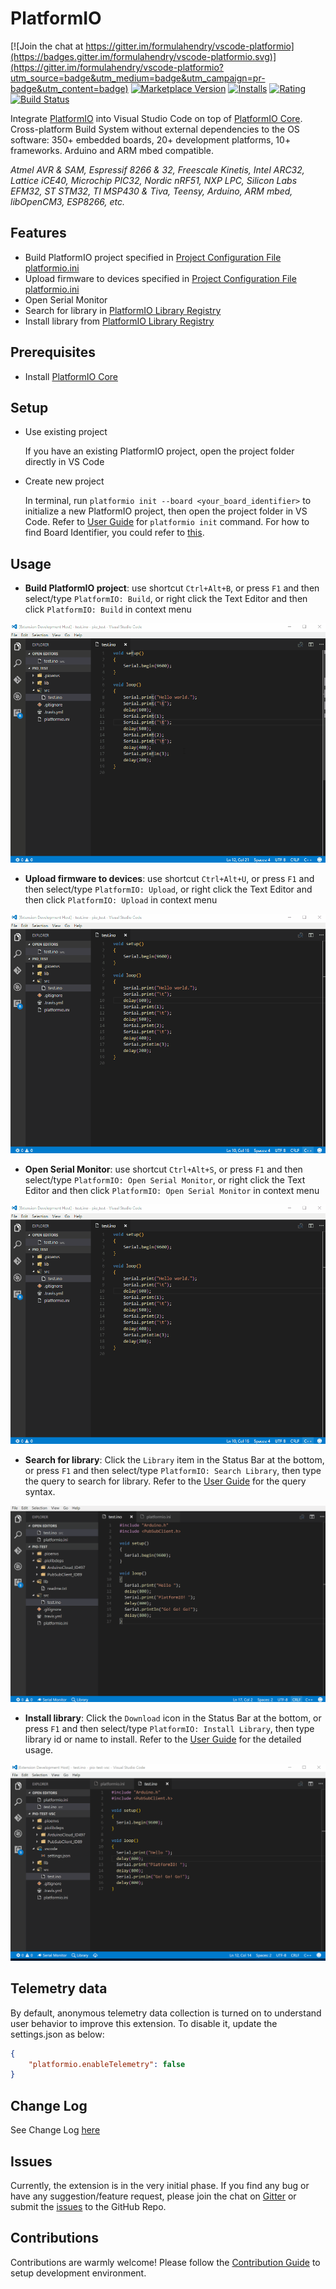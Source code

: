 # PlatformIO

[![Join the chat at https://gitter.im/formulahendry/vscode-platformio](https://badges.gitter.im/formulahendry/vscode-platformio.svg)](https://gitter.im/formulahendry/vscode-platformio?utm_source=badge&utm_medium=badge&utm_campaign=pr-badge&utm_content=badge) [![Marketplace Version](https://vsmarketplacebadge.apphb.com/version-short/formulahendry.platformio.svg)](https://marketplace.visualstudio.com/items?itemName=formulahendry.platformio) [![Installs](https://vsmarketplacebadge.apphb.com/installs-short/formulahendry.platformio.svg)](https://marketplace.visualstudio.com/items?itemName=formulahendry.platformio) [![Rating](https://vsmarketplacebadge.apphb.com/rating-short/formulahendry.platformio.svg)](https://marketplace.visualstudio.com/items?itemName=formulahendry.platformio) [![Build Status](https://travis-ci.org/formulahendry/vscode-platformio.svg?branch=master)](https://travis-ci.org/formulahendry/vscode-platformio)

Integrate [PlatformIO](http://platformio.org/) into Visual Studio Code on top of [PlatformIO Core](http://docs.platformio.org/en/stable/core.html). Cross-platform Build System without external dependencies to the OS software: 350+ embedded boards, 20+ development platforms, 10+ frameworks. Arduino and ARM mbed compatible.

*Atmel AVR & SAM, Espressif 8266 & 32, Freescale Kinetis, Intel ARC32, Lattice iCE40, Microchip PIC32, Nordic nRF51, NXP LPC, Silicon Labs EFM32, ST STM32, TI MSP430 & Tiva, Teensy, Arduino, ARM mbed, libOpenCM3, ESP8266, etc.*

## Features

* Build PlatformIO project specified in [Project Configuration File platformio.ini](http://docs.platformio.org/en/stable/projectconf.html#projectconf)
* Upload firmware to devices specified in [Project Configuration File platformio.ini](http://docs.platformio.org/en/stable/projectconf.html#projectconf)
* Open Serial Monitor
* Search for library in [PlatformIO Library Registry](http://platformio.org/lib)
* Install library from [PlatformIO Library Registry](http://platformio.org/lib)

## Prerequisites

* Install [PlatformIO Core](http://docs.platformio.org/en/stable/installation.html)

## Setup

* Use existing project

  If you have an existing PlatformIO project, open the project folder directly in VS Code

* Create new project

  In terminal, run `platformio init --board <your_board_identifier>` to initialize a new PlatformIO project, then open the project folder in VS Code. Refer to [User Guide](http://docs.platformio.org/en/stable/userguide/cmd_init.html) for `platformio init` command. For how to find Board Identifier, you could refer to [this](http://docs.platformio.org/en/stable/quickstart.html#board-identifier).

## Usage

* **Build PlatformIO project**: use shortcut `Ctrl+Alt+B`, or press `F1` and then select/type `PlatformIO: Build`, or right click the Text Editor and then click `PlatformIO: Build` in context menu

![build](images/build.gif)

* **Upload firmware to devices**: use shortcut `Ctrl+Alt+U`, or press `F1` and then select/type `PlatformIO: Upload`, or right click the Text Editor and then click `PlatformIO: Upload` in context menu

![upload](images/upload.gif)

* **Open Serial Monitor**: use shortcut `Ctrl+Alt+S`, or press `F1` and then select/type `PlatformIO: Open Serial Monitor`, or right click the Text Editor and then click `PlatformIO: Open Serial Monitor` in context menu

![openSerialMonitor](images/openSerialMonitor.gif)

* **Search for library**: Click the `Library` item in the Status Bar at the bottom, or press `F1` and then select/type `PlatformIO: Search Library`, then type the query to search for library. Refer to the [User Guide](http://docs.platformio.org/en/latest/userguide/lib/cmd_search.html#description) for the query syntax.

![searchLibrary](images/searchLibrary.gif)

* **Install library**: Click the `Download` icon in the Status Bar at the bottom, or press `F1` and then select/type `PlatformIO: Install Library`, then type library id or name to install. Refer to the [User Guide](http://docs.platformio.org/en/latest/userguide/lib/cmd_install.html#usage) for the detailed usage.

![installLibrary](images/installLibrary.gif)

## Telemetry data

By default, anonymous telemetry data collection is turned on to understand user behavior to improve this extension. To disable it, update the settings.json as below:
```json
{
    "platformio.enableTelemetry": false
}
```

## Change Log

See Change Log [here](CHANGELOG.md)

## Issues

Currently, the extension is in the very initial phase. If you find any bug or have any suggestion/feature request, please join the chat on [Gitter](https://gitter.im/formulahendry/vscode-platformio) or submit the [issues](https://github.com/formulahendry/vscode-platformio/issues) to the GitHub Repo.

## Contributions

Contributions are warmly welcome! Please follow the [Contribution Guide](CONTRIBUTING.md) to setup development environment. 